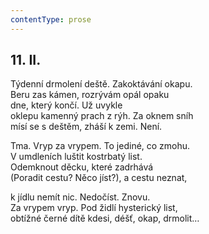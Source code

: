 ```yaml
---
contentType: prose
---
```


## 11\. II.

Týdenní drmolení deště. Zakoktávání okapu.  
Beru zas kámen, rozrývám opál opaku  
dne, který končí. Už uvykle  
oklepu kamenný prach z rýh. Za oknem sníh  
mísí se s deštěm, zháší k zemi. Není.

Tma. Vryp za vrypem. To jediné, co zmohu.  
V umdleních luštit kostrbatý list.  
Odemknout děcku, které zadrhává  
(Poradit cestu? Něco jíst?), a cestu neznat,

k jídlu nemít nic. Nedočíst. Znovu.  
Za vrypem vryp. Pod židlí hysterický list,  
obtížné černé dítě kdesi, déšť, okap, drmolit…

